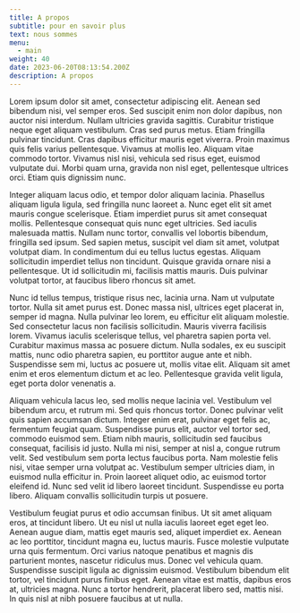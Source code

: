 ```yaml
---
title: A propos
subtitle: pour en savoir plus
text: nous sommes
menu:
  - main
weight: 40
date: 2023-06-20T08:13:54.200Z
description: A propos
---
```

Lorem ipsum dolor sit amet, consectetur adipiscing elit. Aenean sed bibendum nisi, vel semper eros. Sed suscipit enim non dolor dapibus, non auctor nisi interdum. Nullam ultricies gravida sagittis. Curabitur tristique neque eget aliquam vestibulum. Cras sed purus metus. Etiam fringilla pulvinar tincidunt. Cras dapibus efficitur mauris eget viverra. Proin maximus quis felis varius pellentesque. Vivamus at mollis leo. Aliquam vitae commodo tortor. Vivamus nisl nisi, vehicula sed risus eget, euismod vulputate dui. Morbi quam urna, gravida non nisl eget, pellentesque ultrices orci. Etiam quis dignissim nunc.

Integer aliquam lacus odio, et tempor dolor aliquam lacinia. Phasellus aliquam ligula ligula, sed fringilla nunc laoreet a. Nunc eget elit sit amet mauris congue scelerisque. Etiam imperdiet purus sit amet consequat mollis. Pellentesque consequat quis nunc eget ultricies. Sed iaculis malesuada mattis. Nullam nunc tortor, convallis vel lobortis bibendum, fringilla sed ipsum. Sed sapien metus, suscipit vel diam sit amet, volutpat volutpat diam. In condimentum dui eu tellus luctus egestas. Aliquam sollicitudin imperdiet tellus non tincidunt. Quisque gravida ornare nisi a pellentesque. Ut id sollicitudin mi, facilisis mattis mauris. Duis pulvinar volutpat tortor, at faucibus libero rhoncus sit amet.

Nunc id tellus tempus, tristique risus nec, lacinia urna. Nam ut vulputate tortor. Nulla sit amet purus est. Donec massa nisl, ultrices eget placerat in, semper id magna. Nulla pulvinar leo lorem, eu efficitur elit aliquam molestie. Sed consectetur lacus non facilisis sollicitudin. Mauris viverra facilisis lorem. Vivamus iaculis scelerisque tellus, vel pharetra sapien porta vel. Curabitur maximus massa ac posuere dictum. Nulla sodales, ex eu suscipit mattis, nunc odio pharetra sapien, eu porttitor augue ante et nibh. Suspendisse sem mi, luctus ac posuere ut, mollis vitae elit. Aliquam sit amet enim et eros elementum dictum et ac leo. Pellentesque gravida velit ligula, eget porta dolor venenatis a.

Aliquam vehicula lacus leo, sed mollis neque lacinia vel. Vestibulum vel bibendum arcu, et rutrum mi. Sed quis rhoncus tortor. Donec pulvinar velit quis sapien accumsan dictum. Integer enim erat, pulvinar eget felis ac, fermentum feugiat quam. Suspendisse purus elit, auctor vel tortor sed, commodo euismod sem. Etiam nibh mauris, sollicitudin sed faucibus consequat, facilisis id justo. Nulla mi nisi, semper at nisl a, congue rutrum velit. Sed vestibulum sem porta lectus faucibus porta. Nam molestie felis nisi, vitae semper urna volutpat ac. Vestibulum semper ultricies diam, in euismod nulla efficitur in. Proin laoreet aliquet odio, ac euismod tortor eleifend id. Nunc sed velit id libero laoreet tincidunt. Suspendisse eu porta libero. Aliquam convallis sollicitudin turpis ut posuere.

Vestibulum feugiat purus et odio accumsan finibus. Ut sit amet aliquam eros, at tincidunt libero. Ut eu nisl ut nulla iaculis laoreet eget eget leo. Aenean augue diam, mattis eget mauris sed, aliquet imperdiet ex. Aenean ac leo porttitor, tincidunt magna eu, luctus mauris. Fusce molestie vulputate urna quis fermentum. Orci varius natoque penatibus et magnis dis parturient montes, nascetur ridiculus mus. Donec vel vehicula quam. Suspendisse suscipit ligula ac dignissim euismod. Vestibulum bibendum elit tortor, vel tincidunt purus finibus eget. Aenean vitae est mattis, dapibus eros at, ultricies magna. Nunc a tortor hendrerit, placerat libero sed, mattis nisi. In quis nisl at nibh posuere faucibus at ut nulla.